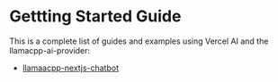 # Gettting Started Guide

This is a complete list of guides and examples using Vercel AI and the llamacpp-ai-provider:

- [llamaacpp-nextjs-chatbot](./llamacpp-nextjs-chatbot.md)
